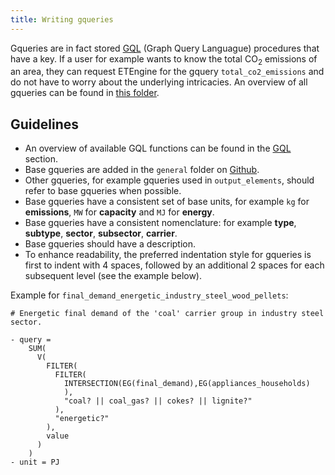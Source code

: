 ```yaml
---
title: Writing gqueries
---
```


Gqueries are in fact stored [GQL](gql.md) (Graph Query Languague) procedures that have a key. If a user for example wants to know the total CO<sub>2</sub> emissions of an area, they can request ETEngine for the gquery `total_co2_emissions` and do not have to worry about the underlying intricacies. An overview of all gqueries can be found in [this folder](https://github.com/quintel/etsource/tree/master/gqueries).

## Guidelines

- An overview of available GQL functions can be found in the [GQL](gql.md) section.
- Base gqueries are added in the `general` folder on [Github](https://github.com/quintel/etsource/tree/master/gqueries/general).
- Other gqueries, for example gqueries used in `output_elements`, should refer to base gqueries when possible.
- Base gqueries have a consistent set of base units, for example `kg` for **emissions**, `MW` for **capacity** and `MJ` for **energy**.
- Base gqueries have a consistent nomenclature: for example **type**, **subtype**, **sector**, **subsector**, **carrier**.
- Base gqueries should have a description.
- To enhance readability, the preferred indentation style for gqueries is first to indent with 4 spaces, followed by an additional 2 spaces for each subsequent level (see the example below).

Example for `final_demand_energetic_industry_steel_wood_pellets`:
```
# Energetic final demand of the 'coal' carrier group in industry steel sector.

- query =
    SUM(
      V(
        FILTER(
          FILTER(
            INTERSECTION(EG(final_demand),EG(appliances_households)
            ),
            "coal? || coal_gas? || cokes? || lignite?"
          ),
          "energetic?"
        ),
        value
      )
    )
- unit = PJ
```
